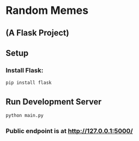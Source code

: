 # Random Memes

## (A Flask Project)

## Setup

### Install Flask:
```bash
pip install flask
```

## Run Development Server

```bash
python main.py
```
### Public endpoint is at http://127.0.0.1:5000/